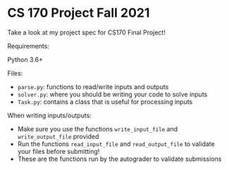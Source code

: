 # CS 170 Project Fall 2021

Take a look at my project spec for CS170 Final Project!

Requirements:

Python 3.6+

Files:
- `parse.py`: functions to read/write inputs and outputs
- `solver.py`: where you should be writing your code to solve inputs
- `Task.py`: contains a class that is useful for processing inputs

When writing inputs/outputs:
- Make sure you use the functions `write_input_file` and `write_output_file` provided
- Run the functions `read_input_file` and `read_output_file` to validate your files before submitting!
- These are the functions run by the autograder to validate submissions
